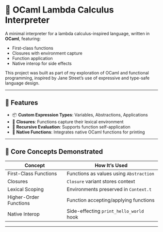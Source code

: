 # 🐫 OCaml Lambda Calculus Interpreter

A minimal interpreter for a lambda calculus-inspired language, written in **OCaml**, featuring:

- First-class functions
- Closures with environment capture
- Function application
- Native interop for side effects

This project was built as part of my exploration of OCaml and functional programming, inspired by Jane Street’s use of expressive and type-safe language design.

---

## 🔧 Features

- 📦 **Custom Expression Types**: Variables, Abstractions, Applications
- 🧠 **Closures**: Functions capture their lexical environment
- 🔁 **Recursive Evaluation**: Supports function self-application
- 🧩 **Native Functions**: Integrates native OCaml functions for printing

---

## 🧠 Core Concepts Demonstrated

| Concept                | How It’s Used                           |
| ---------------------- | --------------------------------------- |
| First-Class Functions  | Functions as values using `Abstraction` |
| Closures               | `Closure` variant stores context        |
| Lexical Scoping        | Environments preserved in `Context.t`   |
| Higher-Order Functions | Function accepting/applying functions   |
| Native Interop         | Side-effecting `print_hello_world` hook |

---
